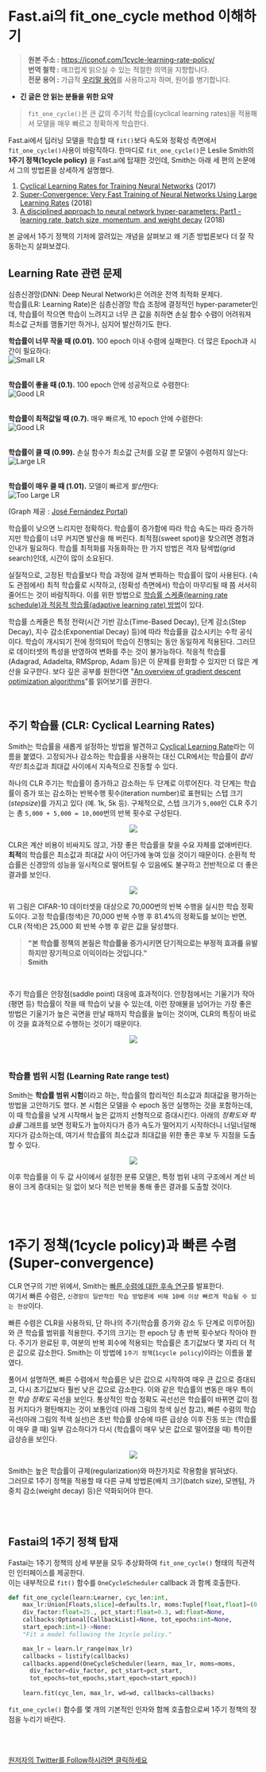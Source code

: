 # Fast.ai의 fit_one_cycle method 이해하기
> **원본 주소 :** https://iconof.com/1cycle-learning-rate-policy/  
> **번역 철학 :** 매끄럽게 읽으실 수 있는 적절한 의역을 지향합니다.  
> **전문 용어 :** 가급적 <a href='http://taewan.kim/docs/ml_glossary/'>우리말 용어</a>를 사용하고자 하며, 원어를 병기합니다.  

* **긴 글은 안 읽는 분들을 위한 요약**

> `fit_one_cycle()`은 큰 값의 주기적 학습률(cyclical learning rates)을 적용해서 모델을 매우 빠르고 정확하게 학습한다.

Fast.ai에서 딥러닝 모델을 학습할 때 `fit()`보다 속도와 정확성 측면에서 `fit_one_cycle()`사용이 바람직하다. 한마디로 `fit_one_cycle()`은 Leslie Smith의 **1주기 정책(1cycle policy)** 을 Fast.ai에 탑재한 것인데, Smith는 아래 세 편의 논문에서 그의 방법론을 상세하게 설명했다.  

1. <a href='http://arxiv.org/abs/1506.01186'>Cyclical Learning Rates for Training Neural Networks</a> (2017)
2. <a href='http://arxiv.org/abs/1708.07120'>Super-Convergence: Very Fast Training of Neural Networks Using Large Learning Rates</a> (2018)
3. <a href='http://arxiv.org/abs/1803.09820'>A disciplined approach to neural network hyper-parameters: Part1 - learning rate, batch size, momentum, and weight decay</a> (2018)

본 글에서 1주기 정책의 기저에 깔려있는 개념을 살펴보고 왜 기존 방법론보다 더 잘 작동하는지 살펴보겠다.
<br>

## Learning Rate 관련 문제
심층신경망(DNN: Deep Neural Network)은 어려운 전역 최적화 문제다.  
학습률(LR: Learning Rate)은 심층신경망 학습 조정에 결정적인 hyper-parameter인데, 학습률이 작으면 학습이 느려지고 너무 큰 값을 취하면 손실 함수 수렴이 어려워져 최소값 근처를 맴돌기만 하거나, 심지어 발산하기도 한다.  

**학습률이 너무 작을 때 (0.01).** 100 epoch 이내 수렴에 실패한다. 더 많은 Epoch과 시간이 필요하다:  
![Small LR](./images/lr_low-81d04746df552258b87b24e2e3da17a5.gif)  
<br>  

**학습률이 좋을 때 (0.1).** 100 epoch 안에 성공적으로 수렴한다:  
![Good LR](./images/lr_good-bcbb05eb43406655478d10ec5389aae2.gif)  
<br>  

**학습률이 최적값일 때 (0.7).** 매우 빠르게, 10 epoch 안에 수렴한다:  
![Good LR](./images/lr_optimal-746b4b683f425909fe557ed0df108424.gif)  
<br>  

**학습률이 클 때 (0.99).** 손실 함수가 최소값 근처를 오갈 뿐 모델이 수렴하지 않는다:  
![Large LR](./images/lr_large-66286fcbf9e01fdecbd701e3203f2a3b.gif)  
<br>  

**학습률이 매우 클 때 (1.01).** 모델이 빠르게 *발산*한다:  
![Too Large LR](./images/lr_too_large-aff003b7341b507d301b4358f1869f9b.gif)  

(Graph 제공 : <a href='https://forums.fast.ai/t/share-your-work-here/27676/300'>José Fernández Portal</a>)  

학습률이 낮으면 느리지만 정확하다. 학습률이 증가함에 따라 학습 속도는 따라 증가하지만 학습률이 너무 커지면 발산을 해 버린다. 최적점(sweet spot)을 찾으려면 경험과 인내가 필요하다. 학습률 최적화를 자동화하는 한 가지 방법은 격자 탐색법(grid search)인데, 시간이 많이 소요된다.  

실질적으로, 고정된 학습률보다 학습 과정에 걸쳐 변화하는 학습률이 많이 사용된다. (속도 관점에서) 최적 학습률로 시작하고, (정확성 측면에서) 학습이 마무리될 때 쯤 서서히 줄어드는 것이 바람직하다. 이를 위한 방법으로 <a href='https://towardsdatascience.com/learning-rate-schedules-and-adaptive-learning-rate-methods-for-deep-learning-2c8f433990d1'>학습률 스케줄(learning rate schedule)과 적응적 학습률(adaptive learning rate) 방법</a>이 있다.  

학습률 스케줄은 특정 전략(시간 기반 감소(Time-Based Decay), 단계 감소(Step Decay), 지수 감소(Exponential Decay) 등)에 따라 학습률을 감소시키는 수학 공식이다. 학습이 개시되기 전에 정의되어 학습이 진행되는 동안 동일하게 적용된다. 그러므로 데이터셋의 특성을 반영하여 변화를 주는 것이 불가능하다. 적응적 학습률(Adagrad, Adadelta, RMSprop, Adam 등)은 이 문제를 완화할 수 있지만 더 많은 계산을 요구한다. 보다 깊은 공부를 원한다면 "<a href='http://arxiv.org/abs/1609.04747'>An overview of gradient descent optimization algorithms</a>"를 읽어보기를 권한다.  
 <br> 
 <br>
   
## 주기 학습률 (CLR: Cyclical Learning Rates)  

Smith는 학습률을 새롭게 설정하는 방법을 발견하고 <a href='http://arxiv.org/abs/1506.01186'>Cyclical Learning Rate</a>라는 이름을 붙였다. 고정되거나 감소하는 학습률을 사용하는 대신 CLR에서는 학습률이 *합리적인* 최소값과 최대값 사이에서 지속적으로 진동할 수 있다.  

하나의 CLR 주기는 학습률이 증가하고 감소하는 두 단계로 이루어진다. 각 단계는 학습률이 증가 또는 감소하는 반복수행 횟수(iteration number)로 표현되는 스텝 크기(*stepsize*)를 가지고 있다 (예. 1k, 5k 등). 구체적으로, 스텝 크기가 `5,000`인 CLR 주기는 총 `5,000 + 5,000 = 10,000`번의 반복 횟수로 구성된다. 

<p align="center">
  <img src="./images/clr.webp">
</p>

CLR은 계산 비용이 비싸지도 않고, 가장 좋은 학습률을 찾을 수요 자체를 없애버린다. **최적**의 학습률은 최소값과 최대값 사이 어딘가에 놓여 있을 것이기 때문이다. 순환적 학습률은 신경망의 성능을 일시적으로 떨어트릴 수 있음에도 불구하고 전반적으로 더 좋은 결과를 보인다.  

<p align="center">
  <img src="./images/cifar.jpg">
</p>

위 그림은 CIFAR-10 데이터셋을 대상으로 70,000번의 반복 수행을 실시한 학습 정확도이다. 고정 학습률(청색)은 70,000 반복 수행 후 81.4%의 정확도를 보이는 반면, CLR (적색)은 25,000 회 반복 수행 후 같은 값을 달성했다.  


> **"본 학습률 정책의 본질은 학습률을 증가시키면 단기적으로는 부정적 효과를 유발하지만 장기적으로 이익이라는 것입니다."**  
> **Smith**

<br>  

주기 학습률은 안장점(saddle point) 대응에 효과적이다. 안장점에서는 기울기가 작아 (평면 등) 학습률이 작을 때 학습이 낮을 수 있는데, 이런 장애물을 넘어가는 가장 좋은 방법은 기울기가 높은 곡면을 만날 때까지 학습률을 높이는 것이며, CLR의 특징이 바로 이 것을 효과적으로 수행하는 것이기 때문이다.

<p align="center">
  <img src="./images/saddle_point.webp">
</p>
<br>  

### 학습률 범위 시험 (Learning Rate range test)

Smith는 **학습률 범위 시험**이라고 하는, 학습률의 합리적인 최소값과 최대값을 평가하는 방법을 고안하기도 했다. 본 시험은 모델을 수 epoch 동안 실행하는 것을 포함하는데, 이 때 학습률을 낮게 시작해서 높은 값까지 선형적으로 증대시킨다. 아래의 *정확도와 학습률* 그래프를 보면 정확도가 높아지다가 증가 속도가 떨어지기 시작하더니 너덜너덜해지다가 감소하는데, 여기서 학습률의 최소값과 최대값을 위한 좋은 후보 두 지점을 도출할 수 있다.

<p align="center">
  <img src="./images/normal_range_test.webp">
</p>

이후 학습률을 이 두 값 사이에서 설정한 분류 모델은, 특정 범위 내의 구조에서 계산 비용이 크게 증대되는 일 없이 보다 적은 반복을 통해 좋은 결과를 도출할 것이다.
  
<br> 
<br> 
   
# 1주기 정책(1cycle policy)과 빠른 수렴(Super-convergence)

CLR 연구의 기반 위에서, Smith는 <a href='http://arxiv.org/abs/1708.07120'>빠른 수렴에 대한 후속 연구</a>를 발표한다.  
여기서 빠른 수렴은, `신경망이 일반적인 학습 방법론에 비해 10배 이상 빠르게 학습될 수 있는 현상`이다.  
  
빠른 수렴은 CLR을 사용하되, 단 하나의 주기(학습률 증가와 감소 두 단계로 이루어짐)와 큰 학습률 범위를 적용한다. 주기의 크기는 한 epoch 당 총 반복 횟수보다 작아야 한다. 주기가 완료된 후, 여분의 반복 회수에 적용되는 학습률은 초기값보다 몇 자리 더 적은 값으로 감소한다. Smith는 이 방법에 `1주기 정책`(`1cycle policy`)이라는 이름을 붙였다.

풀어서 설명하면, 빠른 수렴에서 학습률은 낮은 값으로 시작하여 매우 큰 값으로 증대되고, 다시 초기값보다 훨씬 낮은 값으로 감소한다. 이와 같은 학습률의 변동은 매우 특이한 *학습 정확도* 곡선을 보인다. 통상적인 학습 정확도 곡선선은 학습률이 바뀌면 값이 점점 커지다가 평탄해지는 것이 보통인데 (아래 그림의 청색 실선 참고), 빠른 수렴의 학습 곡선(아래 그림의 적색 실선)은 초반 학습률 상승에 따른 급상승 이후 진동 또는 (학습률이 매우 클 때) 일부 감소하다가 다시 (학습률이 매우 낮은 값으로 떨어졌을 때) 특이한 급상승을 보인다.

<p align="center">
  <img src="./images/lr_vs_clr_resnet56.webp">
</p>

Smith는 높은 학습률이 규제(regularization)와 마찬가지로 작용함을 밝혀냈다.  
그러므로 1주기 정책을 적용할 때 다른 규제 방법론(배치 크기(batch size), 모멘텀, 가중치 감소(weight decay) 등)은 약화되어야 한다.

<br>
<br>

## Fastai의 1주기 정책 탑재

Fastai는 1주기 정책의 상세 부분을 모두 추상화하여 `fit_one_cycle()` 형태의 직관적인 인터페이스를 제공한다.  
이는 내부적으로 `fit()` 함수를 `OneCycleScheduler` callback 과 함께 호출한다.

```python
def fit_one_cycle(learn:Learner, cyc_len:int,
    max_lr:Union[Floats,slice]=defaults.lr, moms:Tuple[float,float]=(0.95,0.85),
    div_factor:float=25., pct_start:float=0.3, wd:float=None,
    callbacks:Optional[CallbackList]=None, tot_epochs:int=None,
    start_epoch:int=1)->None:
    "Fit a model following the 1cycle policy."

    max_lr = learn.lr_range(max_lr)
    callbacks = listify(callbacks)
    callbacks.append(OneCycleScheduler(learn, max_lr, moms=moms,
      div_factor=div_factor, pct_start=pct_start,
      tot_epochs=tot_epochs,start_epoch=start_epoch))
    
    learn.fit(cyc_len, max_lr, wd=wd, callbacks=callbacks)
```

`fit_one_cycle()` 함수를 몇 개의 기본적인 인자와 함께 호출함으로써 1주기 정책의 장점을 누리기 바란다.

<br>
<br>

<a href='https://twitter.com/mavropalias'>원저자의 Twitter를 Follow하시려면 클릭하세요</a>
